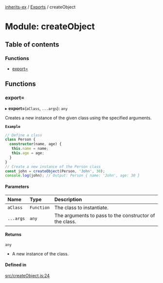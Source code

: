 [inherits-ex](../README.md) / [Exports](../modules.md) / createObject

# Module: createObject

## Table of contents

### Functions

- [export&#x3D;](createObject.md#export&#x3D;)

## Functions

### export&#x3D;

▸ **export=**(`aClass`, `...args`): `any`

Creates a new instance of the given class using the specified arguments.

**`Example`**

```ts
// Define a class
class Person {
  constructor(name, age) {
   this.name = name;
   this.age = age;
  }
}
// Create a new instance of the Person class
const john = createObject(Person, 'John', 30);
console.log(john); // Output: Person { name: 'John', age: 30 }
```

#### Parameters

| Name | Type | Description |
| :------ | :------ | :------ |
| `aClass` | `Function` | The class to instantiate. |
| `...args` | `any` | The arguments to pass to the constructor of the class. |

#### Returns

`any`

- A new instance of the class.

#### Defined in

[src/createObject.js:24](https://github.com/snowyu/inherits-ex.js/blob/3460e26/src/createObject.js#L24)
